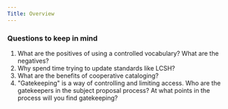 ```yaml
---
Title: Overview
---
```



### Questions to keep in mind

1. What are the positives of using a controlled vocabulary? What are the negatives?
2. Why spend time trying to update standards like LCSH?
3. What are the benefits of cooperative cataloging?
4. "Gatekeeping" is a way of controlling and limiting access. Who are the gatekeepers in the subject proposal process? At what points in the process will you find gatekeeping?

